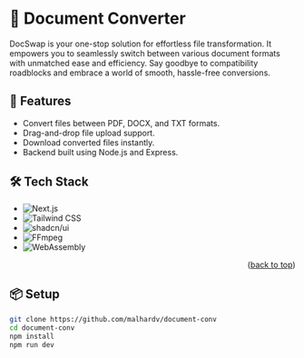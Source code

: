 # 📄 Document Converter

DocSwap is your one-stop solution for effortless file transformation. It empowers you to seamlessly switch between various document formats with unmatched ease and efficiency. Say goodbye to compatibility roadblocks and embrace a world of smooth, hassle-free conversions.

## 🚀 Features

- Convert files between PDF, DOCX, and TXT formats.
- Drag-and-drop file upload support.
- Download converted files instantly.
- Backend built using Node.js and Express.

## 🛠️ Tech Stack

- ![Next.js](https://img.shields.io/badge/NEXT.JS-000?logo=nextdotjs&logoColor=white)
- ![Tailwind CSS](https://img.shields.io/badge/Tailwind_CSS-38B2AC?logo=tailwind-css&logoColor=white)
- ![shadcn/ui](https://img.shields.io/badge/shadcn%2Fui-000000?style=flat&logo=vercel&logoColor=white)
- ![FFmpeg](https://img.shields.io/badge/FFMPEG-007808?style=flat&logo=ffmpeg&logoColor=white)
- ![WebAssembly](https://img.shields.io/badge/WebAssembly-654FF0?logo=WebAssembly&logoColor=white)

<p align="right">(<a href="#readme-top">back to top</a>)</p>

## 📦 Setup

```bash
git clone https://github.com/malhardv/document-conv
cd document-conv
npm install
npm run dev
```

